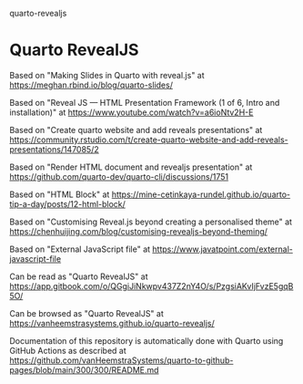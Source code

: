 quarto-revealjs
# Quarto RevealJS

Based on "Making Slides in Quarto with reveal.js" at https://meghan.rbind.io/blog/quarto-slides/

Based on "Reveal JS — HTML Presentation Framework (1 of 6, Intro and installation)" at https://www.youtube.com/watch?v=a6ioNtv2H-E

Based on "Create quarto website and add reveals presentations" at https://community.rstudio.com/t/create-quarto-website-and-add-reveals-presentations/147085/2

Based on "Render HTML document and revealjs presentation" at https://github.com/quarto-dev/quarto-cli/discussions/1751

Based on "HTML Block" at https://mine-cetinkaya-rundel.github.io/quarto-tip-a-day/posts/12-html-block/

Based on "Customising Reveal.js beyond creating a personalised theme" at https://chenhuijing.com/blog/customising-revealjs-beyond-theming/

Based on "External JavaScript file" at https://www.javatpoint.com/external-javascript-file

Can be read as "Quarto RevealJS" at https://app.gitbook.com/o/QGgiJiNkwpv437Z2nY4O/s/PzgsiAKvIjFvzE5gqB5O/

Can be browsed as "Quarto RevealJS" at https://vanheemstrasystems.github.io/quarto-revealjs/

Documentation of this repository is automatically done with Quarto using GitHub Actions as described at https://github.com/vanHeemstraSystems/quarto-to-github-pages/blob/main/300/300/README.md
